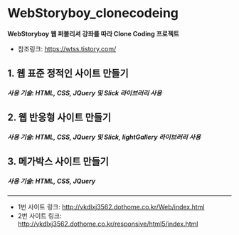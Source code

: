 # WebStoryboy_clonecodeing

**WebStoryboy 웹 퍼블리셔 강좌를 따라 Clone Coding 프로젝트**
* 참조링크: <https://wtss.tistory.com/>

## 1. 웹 표준 정적인 사이트 만들기
##### 사용 기술: HTML, CSS, JQuery 및 Slick 라이브러리 사용


## 2. 웹 반응형 사이트 만들기
##### 사용 기술: HTML, CSS, JQuery 및 Slick, lightGallery  라이브러리 사용


## 3. 메가박스 사이트 만들기
##### 사용 기술: HTML, CSS, JQuery      



* * *

   
* 1번 사이트 링크: <http://vkdlxj3562.dothome.co.kr/Web/index.html>
* 2번 사이트 링크: <http://vkdlxj3562.dothome.co.kr/responsive/html5/index.html>
